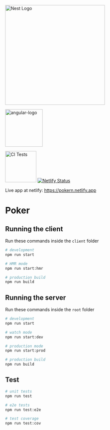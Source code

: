
<a href="http://nestjs.com/" target="blank"><img src="https://nestjs.com/img/logo_text.svg" width="320" alt="Nest Logo" /></a>


<a href="https://angular.io/" target="blank"><img src="https://angular.io/assets/images/logos/angular/angular.svg" alt="angular-logo" width="120px" height="120px"/></a>
 
<img width="100" src="https://api.travis-ci.com/drdreo/poker.svg?branch=master" width="320" alt="CI Tests" />  [![Netlify Status](https://api.netlify.com/api/v1/badges/ba84f3f4-6438-4553-83e3-f9e8198dd9a1/deploy-status)](https://app.netlify.com/sites/pokern/deploys) 


Live app at netlify: https://pokern.netlify.app

# Poker

## Running the client
Run these commands inside the `client` folder
```bash
# development
npm run start

# HMR mode
npm run start:hmr

# production build
npm run build
```

## Running the server
Run these commands inside the `root` folder

```bash
# development
npm run start

# watch mode
npm run start:dev

# production mode
npm run start:prod

# production build
npm run build
```

## Test

```bash
# unit tests
npm run test

# e2e tests
npm run test:e2e

# test coverage
npm run test:cov
```

